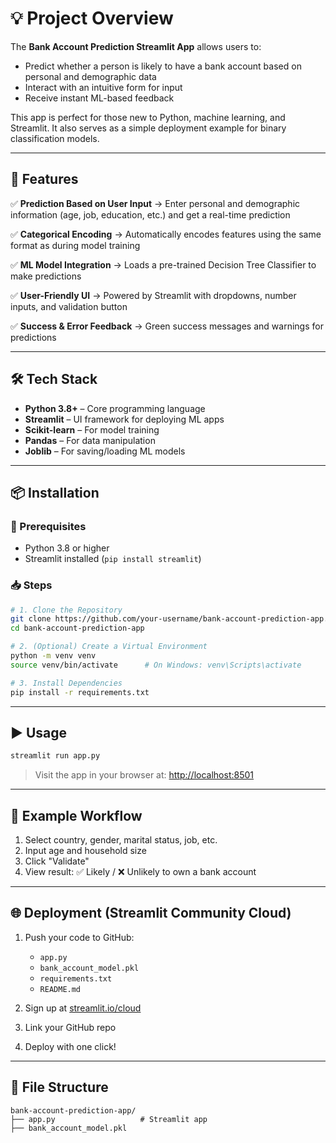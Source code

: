 # 💡 Project Overview

The **Bank Account Prediction Streamlit App** allows users to:

* Predict whether a person is likely to have a bank account based on personal and demographic data
* Interact with an intuitive form for input
* Receive instant ML-based feedback

This app is perfect for those new to Python, machine learning, and Streamlit. It also serves as a simple deployment example for binary classification models.

---

## 🚀 Features

✅ **Prediction Based on User Input**
→ Enter personal and demographic information (age, job, education, etc.) and get a real-time prediction

✅ **Categorical Encoding**
→ Automatically encodes features using the same format as during model training

✅ **ML Model Integration**
→ Loads a pre-trained Decision Tree Classifier to make predictions

✅ **User-Friendly UI**
→ Powered by Streamlit with dropdowns, number inputs, and validation button

✅ **Success & Error Feedback**
→ Green success messages and warnings for predictions

---

## 🛠️ Tech Stack

* **Python 3.8+** – Core programming language
* **Streamlit** – UI framework for deploying ML apps
* **Scikit-learn** – For model training
* **Pandas** – For data manipulation
* **Joblib** – For saving/loading ML models

---

## 📦 Installation

### 🔧 Prerequisites

* Python 3.8 or higher
* Streamlit installed (`pip install streamlit`)

### 📥 Steps

```bash
# 1. Clone the Repository
git clone https://github.com/your-username/bank-account-prediction-app.git
cd bank-account-prediction-app

# 2. (Optional) Create a Virtual Environment
python -m venv venv
source venv/bin/activate      # On Windows: venv\Scripts\activate

# 3. Install Dependencies
pip install -r requirements.txt
```

---

## ▶️ Usage

```bash
streamlit run app.py
```

> Visit the app in your browser at: [http://localhost:8501](http://localhost:8501)

---

## 🧪 Example Workflow

1. Select country, gender, marital status, job, etc.
2. Input age and household size
3. Click "Validate"
4. View result: ✅ Likely / ❌ Unlikely to own a bank account

---

## 🌐 Deployment (Streamlit Community Cloud)

1. Push your code to GitHub:

   * `app.py`
   * `bank_account_model.pkl`
   * `requirements.txt`
   * `README.md`
2. Sign up at [streamlit.io/cloud](https://streamlit.io/cloud)
3. Link your GitHub repo
4. Deploy with one click!

---

## 📁 File Structure

```
bank-account-prediction-app/
├── app.py                   # Streamlit app
├── bank_account_model.pkl
```
